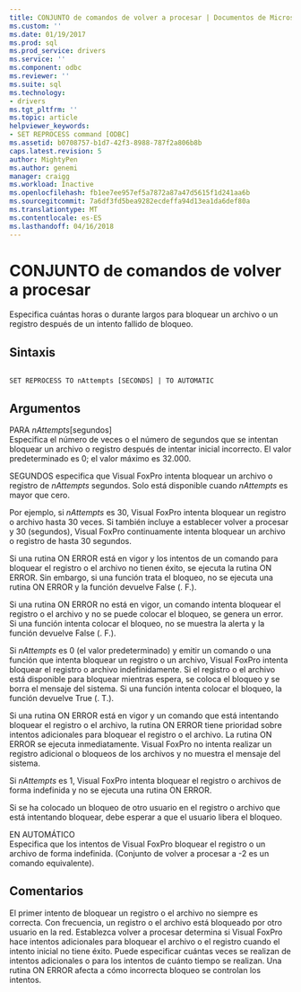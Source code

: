 ```yaml
---
title: CONJUNTO de comandos de volver a procesar | Documentos de Microsoft
ms.custom: ''
ms.date: 01/19/2017
ms.prod: sql
ms.prod_service: drivers
ms.service: ''
ms.component: odbc
ms.reviewer: ''
ms.suite: sql
ms.technology:
- drivers
ms.tgt_pltfrm: ''
ms.topic: article
helpviewer_keywords:
- SET REPROCESS command [ODBC]
ms.assetid: b0708757-b1d7-42f3-8988-787f2a806b8b
caps.latest.revision: 5
author: MightyPen
ms.author: genemi
manager: craigg
ms.workload: Inactive
ms.openlocfilehash: fb1ee7ee957ef5a7872a87a47d5615f1d241aa6b
ms.sourcegitcommit: 7a6df3fd5bea9282ecdeffa94d13ea1da6def80a
ms.translationtype: MT
ms.contentlocale: es-ES
ms.lasthandoff: 04/16/2018
---
```

# <a name="set-reprocess-command"></a>CONJUNTO de comandos de volver a procesar
Especifica cuántas horas o durante largos para bloquear un archivo o un registro después de un intento fallido de bloqueo.  
  
## <a name="syntax"></a>Sintaxis  
  
```  
  
SET REPROCESS TO nAttempts [SECONDS] | TO AUTOMATIC  
```  
  
## <a name="arguments"></a>Argumentos  
 PARA *nAttempts*[segundos]  
 Especifica el número de veces o el número de segundos que se intentan bloquear un archivo o registro después de intentar inicial incorrecto. El valor predeterminado es 0; el valor máximo es 32.000.  
  
 SEGUNDOS especifica que Visual FoxPro intenta bloquear un archivo o registro de *nAttempts* segundos. Solo está disponible cuando *nAttempts* es mayor que cero.  
  
 Por ejemplo, si *nAttempts* es 30, Visual FoxPro intenta bloquear un registro o archivo hasta 30 veces. Si también incluye a establecer volver a procesar y 30 (segundos), Visual FoxPro continuamente intenta bloquear un archivo o registro de hasta 30 segundos.  
  
 Si una rutina ON ERROR está en vigor y los intentos de un comando para bloquear el registro o el archivo no tienen éxito, se ejecuta la rutina ON ERROR. Sin embargo, si una función trata el bloqueo, no se ejecuta una rutina ON ERROR y la función devuelve False (. F.).  
  
 Si una rutina ON ERROR no está en vigor, un comando intenta bloquear el registro o el archivo y no se puede colocar el bloqueo, se genera un error. Si una función intenta colocar el bloqueo, no se muestra la alerta y la función devuelve False (. F.).  
  
 Si *nAttempts* es 0 (el valor predeterminado) y emitir un comando o una función que intenta bloquear un registro o un archivo, Visual FoxPro intenta bloquear el registro o archivo indefinidamente. Si el registro o el archivo está disponible para bloquear mientras espera, se coloca el bloqueo y se borra el mensaje del sistema. Si una función intenta colocar el bloqueo, la función devuelve True (. T.).  
  
 Si una rutina ON ERROR está en vigor y un comando que está intentando bloquear el registro o el archivo, la rutina ON ERROR tiene prioridad sobre intentos adicionales para bloquear el registro o el archivo. La rutina ON ERROR se ejecuta inmediatamente. Visual FoxPro no intenta realizar un registro adicional o bloqueos de los archivos y no muestra el mensaje del sistema.  
  
 Si *nAttempts* es 1, Visual FoxPro intenta bloquear el registro o archivos de forma indefinida y no se ejecuta una rutina ON ERROR.  
  
 Si se ha colocado un bloqueo de otro usuario en el registro o archivo que está intentando bloquear, debe esperar a que el usuario libera el bloqueo.  
  
 EN AUTOMÁTICO  
 Especifica que los intentos de Visual FoxPro bloquear el registro o un archivo de forma indefinida. (Conjunto de volver a procesar a -2 es un comando equivalente).  
  
## <a name="remarks"></a>Comentarios  
 El primer intento de bloquear un registro o el archivo no siempre es correcta. Con frecuencia, un registro o el archivo está bloqueado por otro usuario en la red. Establezca volver a procesar determina si Visual FoxPro hace intentos adicionales para bloquear el archivo o el registro cuando el intento inicial no tiene éxito. Puede especificar cuántas veces se realizan de intentos adicionales o para los intentos de cuánto tiempo se realizan. Una rutina ON ERROR afecta a cómo incorrecta bloqueo se controlan los intentos.
